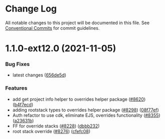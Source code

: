 # Change Log

All notable changes to this project will be documented in this file.
See [Conventional Commits](https://conventionalcommits.org) for commit guidelines.

# 1.1.0-ext12.0 (2021-11-05)


### Bug Fixes

* latest changes ([656de5d](https://github.com/aws-amplify/amplify-cli/commit/656de5d36e8cf332f2fbffe77e37116cf7c0d51b))


### Features

* add get project info helper to overrides helper package ([#8620](https://github.com/aws-amplify/amplify-cli/issues/8620)) ([b4f7ecd](https://github.com/aws-amplify/amplify-cli/commit/b4f7ecd1ae5709131f30473a6dce4a2be7bdd31b))
* adding rootstack types to overrides helper package ([#8298](https://github.com/aws-amplify/amplify-cli/issues/8298)) ([08f77ef](https://github.com/aws-amplify/amplify-cli/commit/08f77efd42e787c1505f206b060cd50cd9a6390b))
* Auth refactor to  use cdk, eliminate EJS, overrides functionality ([#8355](https://github.com/aws-amplify/amplify-cli/issues/8355)) ([a23631b](https://github.com/aws-amplify/amplify-cli/commit/a23631b1d56939cc01f841197bb1df2f28c6d559))
* FF for override stacks ([#8228](https://github.com/aws-amplify/amplify-cli/issues/8228)) ([dbbb232](https://github.com/aws-amplify/amplify-cli/commit/dbbb232cb9ae0b562e748fb8cb6fd836bb26e12d))
* root stack override ([#8276](https://github.com/aws-amplify/amplify-cli/issues/8276)) ([cfefc08](https://github.com/aws-amplify/amplify-cli/commit/cfefc0834844230e71e6c4fd21d212f6ef8f62e9))
